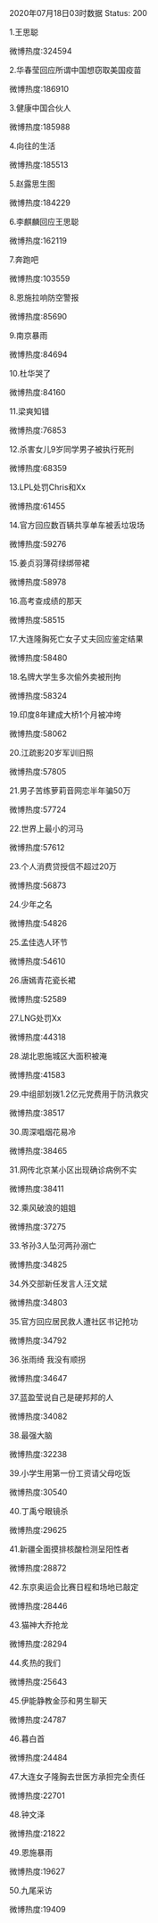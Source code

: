 2020年07月18日03时数据
Status: 200

1.王思聪

微博热度:324594

2.华春莹回应所谓中国想窃取美国疫苗

微博热度:186910

3.健康中国合伙人

微博热度:185988

4.向往的生活

微博热度:185513

5.赵露思生图

微博热度:184229

6.李麒麟回应王思聪

微博热度:162119

7.奔跑吧

微博热度:103559

8.恩施拉响防空警报

微博热度:85690

9.南京暴雨

微博热度:84694

10.杜华哭了

微博热度:84160

11.梁爽知错

微博热度:76853

12.杀害女儿9岁同学男子被执行死刑

微博热度:68359

13.LPL处罚Chris和Xx

微博热度:61455

14.官方回应数百辆共享单车被丢垃圾场

微博热度:59276

15.姜贞羽薄荷绿绑带裙

微博热度:58978

16.高考查成绩的那天

微博热度:58515

17.大连隆胸死亡女子丈夫回应鉴定结果

微博热度:58480

18.名牌大学生多次偷外卖被刑拘

微博热度:58324

19.印度8年建成大桥1个月被冲垮

微博热度:58062

20.江疏影20岁军训旧照

微博热度:57805

21.男子苦练萝莉音网恋半年骗50万

微博热度:57724

22.世界上最小的河马

微博热度:57612

23.个人消费贷授信不超过20万

微博热度:56873

24.少年之名

微博热度:54826

25.孟佳选人环节

微博热度:54610

26.唐嫣青花瓷长裙

微博热度:52589

27.LNG处罚Xx

微博热度:44318

28.湖北恩施城区大面积被淹

微博热度:41583

29.中组部划拨1.2亿元党费用于防汛救灾

微博热度:38517

30.周深唱烟花易冷

微博热度:38465

31.网传北京某小区出现确诊病例不实

微博热度:38411

32.乘风破浪的姐姐

微博热度:37275

33.爷孙3人坠河两孙溺亡

微博热度:34825

34.外交部新任发言人汪文斌

微博热度:34803

35.官方回应居民救人遭社区书记抢功

微博热度:34792

36.张雨绮 我没有顺拐

微博热度:34647

37.蓝盈莹说自己是硬邦邦的人

微博热度:34082

38.最强大脑

微博热度:32238

39.小学生用第一份工资请父母吃饭

微博热度:30540

40.丁禹兮眼镜杀

微博热度:29625

41.新疆全面摸排核酸检测呈阳性者

微博热度:28872

42.东京奥运会比赛日程和场地已敲定

微博热度:28446

43.猫神大乔抢龙

微博热度:28294

44.炙热的我们

微博热度:25643

45.伊能静教金莎和男生聊天

微博热度:24787

46.暮白首

微博热度:24484

47.大连女子隆胸去世医方承担完全责任

微博热度:22701

48.钟文泽

微博热度:21822

49.恩施暴雨

微博热度:19627

50.九尾采访

微博热度:19409

